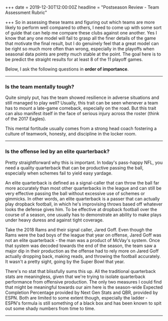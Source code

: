 +++
date = 2019-12-30T12:00:00Z
headline = "Postseason Review - Team Assessment Rubric"

+++
So in assessing these teams and figuring out which teams are more likely to perform well compared to others, I need to come up with some sort of guide that can help me compare these clubs against one another. Yes I know that any one model will fail to grasp all the finer details of the game that motivate the final result, but I do genuinely feel that a great model can be right so much more often than wrong, especially in the playoffs when seasonal data points are pretty much stable at the point. The goal here is to be predict the straight results for at least 8 of the 11 playoff games.

Below, I ask the following questions in **order of importance**.

***

### Is the team mentally tough?

Quite simply put, has the team showed resilience in adverse situations and still managed to play well?  Usually, this trait can be seen whenever a team has to mount a late-game comeback, especially on the road. But this trait can also manifest itself in the face of serious injury across the roster (think of the 2017 Eagles). 

This mental fortitude usually comes from a strong head coach fostering a culture of teamwork, honesty, and discipline in the locker room.

***

### Is the offense led by an elite quarterback?

Pretty straightforward why this is important. In today's pass-happy NFL, you need a quality quarterback that can be productive passing the ball, especially when schemes fail to yield easy yardage.

An elite quarterback is defined as a signal-caller that can throw the ball far more accurately than most other quarterbacks in the league and can still be very effective passing the ball without excessive use of schemes or gimmicks. In other words, an elite quarterback is a passer that can actually play dropback football, in which he's improvising throws based off whatever looks the defense gives him. To be effective at dropback football over the course of a season, one usually has to demonstrate an ability to make plays under heavy duress and against tight coverage.

Take the 2018 Rams and their signal caller, Jared Goff. Even though the Rams were the bad boys of the league that year on offense, Jared Goff was not an elite quarterback - the man was a product of McVay's system. Once that system was decoded towards the end of the season, the team saw a major dip in their production as the offense had to rely more on Jared Goff actually dropping back, making reads, and throwing the football accurately. It wasn't a pretty sight, going by the Super Bowl that year.

There's no stat that blissfully sums this up. All the traditional quarterback stats are meaningless, given that we're trying to isolate quarterback performance from offensive production. The only two measures I could find that might be meaningful towards our aim here is the season-wide Expected Completion Percentage provided by Next Gen Stats and QBR, provided by ESPN. Both are limited to some extent though, especially the ladder - ESPN's formula is still something of a black box and has been known to spit out some shady numbers from time to time. 

***